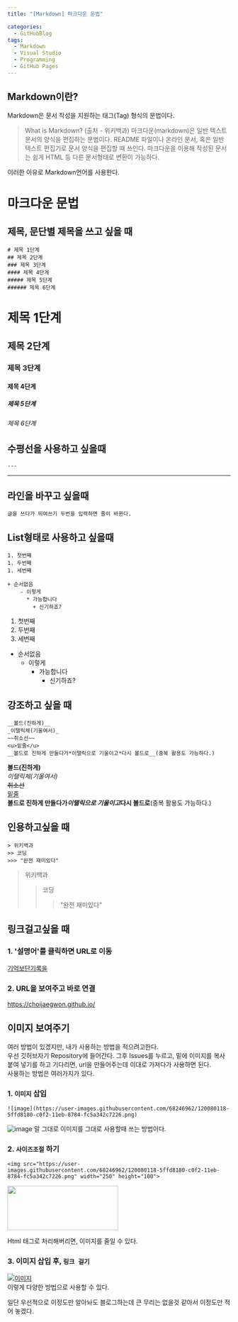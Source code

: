 ```yaml
---
title: "[Markdown] 마크다운 문법"

categories:
  - GitHubBlog
tags:
  - Markdown
  - Visual Studio
  - Programming
  - GitHub Pages
---
```

## Markdown이란?
Markdown은 문서 작성을 지원하는 태그(Tag) 형식의 문법이다.  
> What is Markdown? (출처 - 위키백과)
마크다운(markdown)은 일반 텍스트 문서의 양식을 편집하는 문법이다. README 파일이나 온라인 문서, 혹은 일반 텍스트 편집기로 문서 양식을 편집할 때 쓰인다. 마크다운을 이용해 작성된 문서는 쉽게 HTML 등 다른 문서형태로 변환이 가능하다.  

이러한 이유로 Markdown언어를 사용한다.

# 마크다운 문법

## 제목, 문단별 제목을 쓰고 싶을 때
~~~
# 제목 1단계
## 제목 2단계
### 제목 3단계
#### 제목 4단계
##### 제목 5단계
###### 제목 6단계
~~~
# 제목 1단계
## 제목 2단계
### 제목 3단계
#### 제목 4단계
##### 제목 5단계
###### 제목 6단계

## 수평선을 사용하고 싶을때
~~~
---
~~~
---

## 라인을 바꾸고 싶을때
~~~
글을 쓰다가 띄여쓰기 두번을 입력하면 줄이 바뀐다.
~~~

## List형태로 사용하고 싶을때
~~~
1. 첫번째
1. 두번째
1. 세번째
  
+ 순서없음
    - 이렇게
      * 가능합니다
        + 신기하죠?
~~~
1. 첫번째
1. 두번째
1. 세번째
  
+ 순서없음
    - 이렇게
      * 가능합니다
        + 신기하죠?

## 강조하고 싶을 때
~~~
__볼드(진하게)__  
_이탤릭체(기울여서)_    
~~취소선~~  
<u>밑줄</u>  
__볼드로 진하게 만들다가*이탤릭으로 기울이고*다시 볼드로__(중복 활용도 가능하다.)
~~~
__볼드(진하게)__  
_이탤릭체(기울여서)_    
~~취소선~~  
<u>밑줄</u>  
__볼드로 진하게 만들다가*이탤릭으로 기울이고*다시 볼드로__(중복 활용도 가능하다.)

## 인용하고싶을 때
~~~
> 위키백과
>> 코딩
>>> "완전 재미있다"
~~~
> 위키백과
>> 코딩
>>> "완전 재미있다"  

## 링크걸고싶을 때
### 1. '설명어'를 클릭하면 URL로 이동  
[기억보단기록을](https://choijaegwon.github.io "마우스를 올려놓으면 말풍선이 나옵니다.")  
### 2. URL을 보여주고 바로 연결  
<https://choijaegwon.github.io/>

## 이미지 보여주기
여러 방법이 있겠지만, 내가 사용하는 방법을 적으려고한다.  
우선 깃허브자기 Repository에 들어간다. 그후 Issues를 누르고,
밑에 이미지를 복사 붙여 넣기를 하고 기다리면,
url을 만들어주는데 이대로 가져다가 사용하면 된다.  
사용하는 방법은 여러가지가 있다.

### 1. `이미지` 삽입
~~~
![image](https://user-images.githubusercontent.com/68246962/120080118-5ffd8180-c0f2-11eb-8784-fc5a342c7226.png)
~~~
![image](https://user-images.githubusercontent.com/68246962/120080118-5ffd8180-c0f2-11eb-8784-fc5a342c7226.png)
말 그대로 이미지를 그대로 사용할때 쓰는 방법이다.  
### 2. `사이즈조절` 하기
~~~
<img src="https://user-images.githubusercontent.com/68246962/120080118-5ffd8180-c0f2-11eb-8784-fc5a342c7226.png" width="250" height="100">
~~~
<img src="https://user-images.githubusercontent.com/68246962/120080118-5ffd8180-c0f2-11eb-8784-fc5a342c7226.png" width="250" height="100">  

Html 태그로 처리해버리면, 이미지를 줄일 수 있다.
### 3. 이미지 삽입 후, `링크 걸기`
[![이미지](https://user-images.githubusercontent.com/68246962/120080118-5ffd8180-c0f2-11eb-8784-fc5a342c7226.png)](https://choijaegwon.github.io/)  
이렇게 다양한 방법으로 사용할 수 있다.

일단 우선적으로 이정도만 알아놔도 블로그하는데 큰 무리는 없을것 같아서 이정도만 적어 놓겠다.
